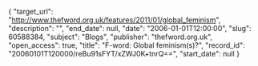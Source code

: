 {
  "target_url": "http://www.thefword.org.uk/features/2011/01/global_feminism", 
  "description": "", 
  "end_date": null, 
  "date": "2006-01-01T12:00:00", 
  "slug": 60588384, 
  "subject": "Blogs", 
  "publisher": "thefword.org.uk", 
  "open_access": true, 
  "title": "F-word: Global feminism(s)?", 
  "record_id": "20060101T120000/reBu91sFYT/xZWJ0K+tnrQ==", 
  "start_date": null
}

